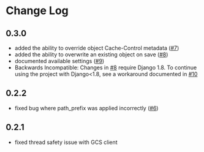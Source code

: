 # Change Log

## 0.3.0
* added the ability to override object Cache-Control metadata ([#7](https://github.com/eldarion/django-gapc-storage/pull/7))
* added the ability to overwrite an existing object on save ([#8](https://github.com/eldarion/django-gapc-storage/pull/8))
* documented available settings ([#9](https://github.com/eldarion/django-gapc-storage/pull/9))
* Backwards Incompatible: Changes in [#8](https://github.com/eldarion/django-gapc-storage/pull/8) require Django 1.8.  To continue using the project with Django<1.8, see a workaround documented in [#10](https://github.com/eldarion/django-gapc-storage/issues/10)

## 0.2.2
* fixed bug where path_prefix was applied incorrectly ([#6](https://github.com/eldarion/django-gapc-storage/pull/6))

## 0.2.1

* fixed thread safety issue with GCS client
